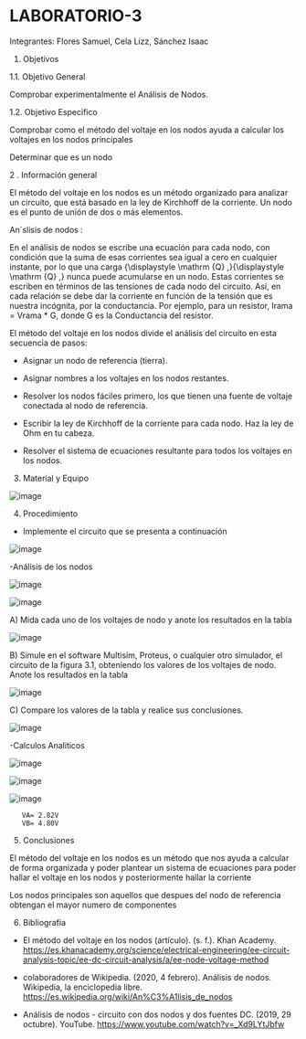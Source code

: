 # LABORATORIO-3

Integrantes: Flores Samuel, Cela Lizz, Sánchez Isaac

1. Objetivos 

 1.1.	Objetivo General
 
 Comprobar experimentalmente el Análisis de Nodos.
 
 1.2. 	Objetivo Especifico
 
 Comprobar como el método del voltaje en los nodos ayuda a calcular los voltajes en los nodos principales
 
 Determinar que es un nodo

2 .  Información general   

El método del voltaje en los nodos es un método organizado para analizar un circuito, que está basado en la ley de Kirchhoff de la corriente.
Un nodo es el punto de unión de dos o más elementos.

An´slisis de nodos :

 En el análisis de nodos se escribe una ecuación para cada nodo, con condición que la suma de esas corrientes sea igual a cero en cualquier instante, por lo que una carga {\displaystyle \mathrm {Q} \,}{\displaystyle \mathrm {Q} \,} nunca puede acumularse en un nodo. Estas corrientes se escriben en términos de las tensiones de cada nodo del circuito. Así, en cada relación se debe dar la corriente en función de la tensión que es nuestra incógnita, por la conductancia. Por ejemplo, para un resistor, Irama = Vrama * G, donde G es la Conductancia del resistor.
 

El método del voltaje en los nodos divide el análisis del circuito en esta secuencia de pasos:

- Asignar un nodo de referencia (tierra).

-  Asignar nombres a los voltajes en los nodos restantes.

- Resolver los nodos fáciles primero, los que tienen una fuente de voltaje conectada al nodo de referencia.

- Escribir la ley de Kirchhoff de la corriente para cada nodo. Haz la ley de Ohm en tu cabeza.

- Resolver el sistema de ecuaciones resultante para todos los voltajes en los nodos.


3.  Material y Equipo 

![image](https://user-images.githubusercontent.com/94079321/144344446-88b84652-020b-4fce-b0bc-cd01316c4941.png)

4.  Procedimiento

- Implemente el circuito que se presenta a continuación 

![image](https://user-images.githubusercontent.com/94079321/144344076-87b3972c-a515-4a3e-88ef-c843fb62edb3.png)

-Análisis de los nodos 

![image](https://user-images.githubusercontent.com/94079321/144430786-d049f75f-9773-44bb-a326-97bb14c5df9f.png)

![image](https://user-images.githubusercontent.com/94079321/144431570-6f1ba0e6-e87b-46c0-89d3-b55fc7132123.png)

A) Mida cada uno de los voltajes de nodo y anote los resultados en la tabla

![image](https://user-images.githubusercontent.com/94079321/144467864-99a5dd26-6373-40d4-9e67-d6f7d67e507a.png)


B) Simule en el software Multisim, Proteus, o cualquier otro simulador, el circuito de la figura 3.1, obteniendo los valores de los voltajes de nodo. Anote los resultados en la tabla

![image](https://user-images.githubusercontent.com/94079321/144431882-ec8ab205-ba98-4de9-aeba-225261220410.png)


C) Compare los valores de la tabla y realice sus conclusiones.

![image](https://user-images.githubusercontent.com/94079321/144431829-a380f06f-3c66-4141-8f17-11617355e151.png)


-Calculos Analiticos

![image](https://user-images.githubusercontent.com/94079321/144420073-2f4d5f4c-9cd5-437f-a4cd-43267f7a20ba.png)

![image](https://user-images.githubusercontent.com/94079321/144420109-7fa54ed3-1f89-42c0-b4c9-ec454fd43651.png)

![image](https://user-images.githubusercontent.com/94079321/144420129-c8b50412-eb63-40b4-af94-28b3636f00fa.png)


       VA= 2.82V
       VB= 4.80V

5. Conclusiones 

El método del voltaje en los nodos es un método que nos ayuda a calcular de forma organizada y poder plantear un sistema de ecuaciones para poder hallar el voltaje en los nodos y posteriormente hallar la corriente

Los nodos principales son aquellos que despues del nodo de referencia obtengan el mayor numero de componentes

6. Bibliografia

- El método del voltaje en los nodos (artículo). (s. f.). Khan Academy. https://es.khanacademy.org/science/electrical-engineering/ee-circuit-analysis-topic/ee-dc-circuit-analysis/a/ee-node-voltage-method

- colaboradores de Wikipedia. (2020, 4 febrero). Análisis de nodos. Wikipedia, la enciclopedia libre. https://es.wikipedia.org/wiki/An%C3%A1lisis_de_nodos

- Análisis de nodos - circuito con dos nodos y dos fuentes DC. (2019, 29 octubre). YouTube. https://www.youtube.com/watch?v=_Xd9LYtJbfw

